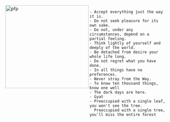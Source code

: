 
<a href="http://git.liveemily.xyz/emily">
   <img align="left" src="https://media.tenor.com/H1qyS8bDfHAAAAAC/lebron-james-screaming-lebron-james-yelling.gif" alt="pfp" width="260" height="260" id="pfp">
</a>

```
- Accept everything just the way it is.
- Do not seek pleasure for its own sake.
- Do not, under any circumstances, depend on a partial feeling.
- Think lightly of yourself and deeply of the world.
- Be detached from desire your whole life long.
- Do not regret what you have done.
- In all things have no preferences.
- Never stray from the Way.
- To know ten thousand things, know one well
- The dark days are here.
- Gyat
- Preoccupied with a single leaf, you won't see the tree.
  Preoccupied with a single tree, you'll miss the entire forest
```




<!--
**karlpv/karlpv** is a ✨ _special_ ✨ repository because its `README.md` (this file) appears on your GitHub profile.

Here are some ideas to get you started:

- 🔭 I’m currently working on ...
- 🌱 I’m currently learning ...
- 👯 I’m looking to collaborate on ...
- 🤔 I’m looking for help with ...
- 💬 Ask me about ...
- 📫 How to reach me: ...
- 😄 Pronouns: ...
- ⚡ Fun fact: ...
-->
